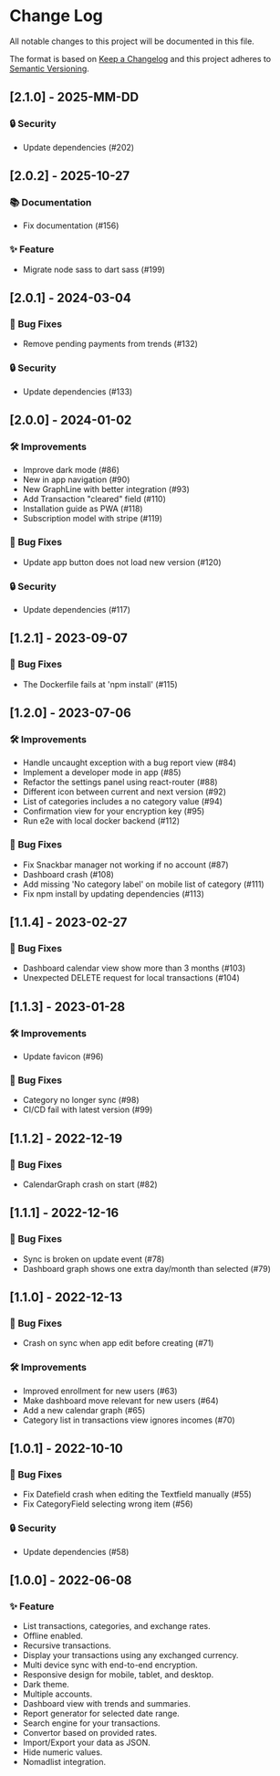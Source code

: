 # Change Log

All notable changes to this project will be documented in this file.
 
The format is based on [Keep a Changelog](http://keepachangelog.com/)
and this project adheres to [Semantic Versioning](http://semver.org/).
 
<!---
## [Unreleased] - yyyy-mm-dd

### ✨ Feature – for new features
### 🛠 Improvements – for general improvements
### 🚨 Changed – for changes in existing functionality
### ⚠️ Deprecated – for soon-to-be removed features
### 📚 Documentation – for documentation update
### 🗑 Removed – for removed features
### 🐛 Bug Fixes – for any bug fixes
### 🔒 Security – in case of vulnerabilities
### 🏗 Chore – for tidying code

See for sample https://raw.githubusercontent.com/favoloso/conventional-changelog-emoji/master/CHANGELOG.md
-->

## [2.1.0] - 2025-MM-DD
### 🔒 Security
- Update dependencies (#202)

## [2.0.2] - 2025-10-27
### 📚 Documentation
- Fix documentation (#156)
### ✨ Feature
-  Migrate node sass to dart sass (#199)

## [2.0.1] - 2024-03-04
### 🐛 Bug Fixes
- Remove pending payments from trends (#132)
### 🔒 Security
- Update dependencies (#133)

## [2.0.0] - 2024-01-02
### 🛠 Improvements
- Improve dark mode (#86)
- New in app navigation (#90)
- New GraphLine with better integration (#93)
- Add Transaction "cleared" field (#110)
- Installation guide as PWA (#118)
- Subscription model with stripe (#119)
### 🐛 Bug Fixes
- Update app button does not load new version (#120)
### 🔒 Security
- Update dependencies (#117)

## [1.2.1] - 2023-09-07
### 🐛 Bug Fixes
- The Dockerfile fails at 'npm install' (#115)

## [1.2.0] - 2023-07-06
### 🛠 Improvements
- Handle uncaught exception with a bug report view (#84)
- Implement a developer mode in app (#85)
- Refactor the settings panel using react-router (#88)
- Different icon between current and next version (#92)
- List of categories includes a no category value (#94)
- Confirmation view for your encryption key (#95)
- Run e2e with local docker backend (#112)
### 🐛 Bug Fixes
- Fix Snackbar manager not working if no account (#87)
- Dashboard crash (#108)
- Add missing 'No category label' on mobile list of category (#111)
- Fix npm install by updating dependencies (#113)

## [1.1.4] - 2023-02-27
### 🐛 Bug Fixes
- Dashboard calendar view show more than 3 months (#103)
- Unexpected DELETE request for local transactions (#104)

## [1.1.3] - 2023-01-28
### 🛠 Improvements
-  Update favicon (#96)
### 🐛 Bug Fixes
-  Category no longer sync (#98)
-  CI/CD fail with latest version (#99)

## [1.1.2] - 2022-12-19
### 🐛 Bug Fixes
- CalendarGraph crash on start (#82)

## [1.1.1] - 2022-12-16
### 🐛 Bug Fixes
- Sync is broken on update event (#78)
- Dashboard graph shows one extra day/month than selected (#79)

## [1.1.0] - 2022-12-13
### 🐛 Bug Fixes
- Crash on sync when app edit before creating (#71)
### 🛠 Improvements
- Improved enrollment for new users (#63)
- Make dashboard move relevant for new users (#64)
- Add a new calendar graph (#65)
- Category list in transactions view ignores incomes (#70)

## [1.0.1] - 2022-10-10
### 🐛 Bug Fixes
- Fix Datefield crash when editing the Textfield manually (#55)
- Fix CategoryField selecting wrong item (#56)
### 🔒 Security
- Update dependencies (#58) 

## [1.0.0] - 2022-06-08
### ✨ Feature
- List transactions, categories, and exchange rates.
- Offline enabled.
- Recursive transactions.
- Display your transactions using any exchanged currency.
- Multi device sync with end-to-end encryption.
- Responsive design for mobile, tablet, and desktop.
- Dark theme.
- Multiple accounts.
- Dashboard view with trends and summaries.
- Report generator for selected date range.
- Search engine for your transactions.
- Convertor based on provided rates.
- Import/Export your data as JSON.
- Hide numeric values.
- Nomadlist integration.